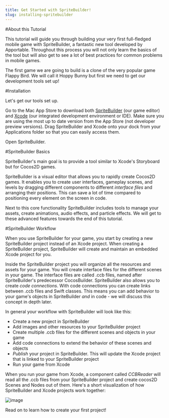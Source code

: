 ```yaml
---
title: Get Started with SpriteBuilder!
slug: installing-spritebuilder
---
```



#About this Tutorial

This tutorial will guide you through building your very first
full-fledged mobile game with SpriteBuilder, a fantastic new tool
developed by Apportable. Throughout this process you will not only learn
the basics of the tool but will also get to see a lot of best practices
for common problems in mobile games.

The first game we are going to build is a clone of the very popular game Flappy
Bird. We will call it Hoppy Bunny but first we need to get our development tools
set up!

#Installation


Let's get our tools set up.

Go to the Mac App Store to download both
[SpriteBuilder](https://itunes.apple.com/us/app/spritebuilder/id784912885?mt=12) (our game editor)
and [Xcode](https://itunes.apple.com/us/app/xcode/id497799835?mt=12) (our
integrated development environment or IDE). Make sure you
are using the most up to date version from the App Store (not developer preview versions).
Drag SpriteBuilder and Xcode onto your dock from
your Applications folder so that you can easily access them.

Open SpriteBuilder.

#SpriteBuilder Basics

SpriteBuilder's main goal is to provide a tool similar to Xcode's
Storyboard but for Cocos2D games.

SpriteBuilder is a visual editor that allows you to rapidly create
Cocos2D games. It enables you to create user interfaces, gameplay
scenes, and levels by dragging different components to different
*interface files* and arranging their positions. This can save a lot of
time compared to positioning every element on the screen in code.

Next to this core functionality SpriteBuilder includes tools to manage
your assets, create animations, audio effects, and particle effects. We
will get to these advanced features towards the end of this tutorial.

#SpriteBuilder Workflow

When you use SpriteBuilder for your game, you start by creating a new
SpriteBuilder project instead of an Xcode project. When creating a
SpriteBuilder project, SpriteBuilder will create and maintain an
embedded Xcode project for you.

Inside the SpriteBuilder project you will organize all the resources and
assets for your game. You will create interface files for the different
scenes in your game. The interface files are called .ccb files, named
after SpriteBuilder's predecessor CocosBuilder. SpriteBuilder also
allows you to create *code connections*. With code connections you can
create links between .ccb files and Swift classes. This means you
can add behavior to your game's objects in SpriteBuilder *and* in code -
we will discuss this concept in depth later.

In general your workflow with SpriteBuilder will look like this:

-   Create a new project in SpriteBuilder
-   Add images and other resources to your SpriteBuilder project
-   Create multiple .ccb files for the different scenes and objects in
    your game
-   Add code connections to extend the behavior of these scenes and
    objects
-   *Publish* your project in SpriteBuilder. This will update the Xcode
    project that is linked to your SpriteBuilder project
-   Run your game from Xcode

When you run your game from Xcode, a component called *CCBReader* will
read all the .ccb files from your SpriteBuilder project and create
cocos2D Scenes and Nodes out of them. Here's a short visualization of
how SpriteBuilder and Xcode projects work together:

![image](https://s3.amazonaws.com/mgwu-misc/Spritebuilder+Tutorial/spritebuilder_publishing.png)

Read on to learn how to create your first project!
